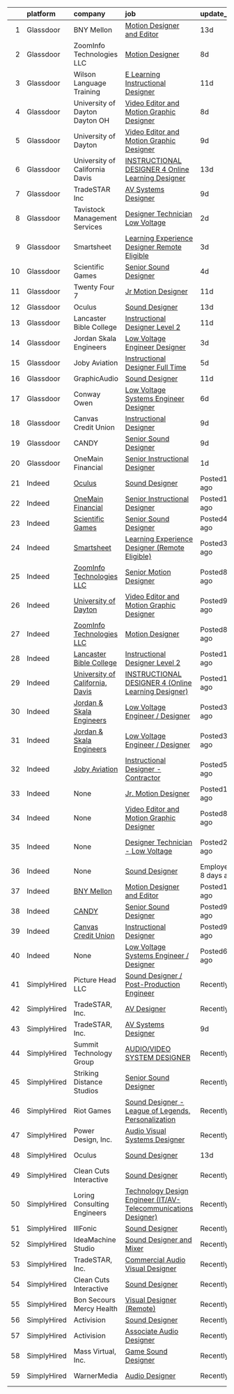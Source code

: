 

|    | platform    | company                                                                         | job                                                                                                                                                                                                                                                                                                                                                                                                                                                                                                                                                                                                                                                                                                                                                                                                                                                                        | update_time               | location                                              |
|---:|:------------|:--------------------------------------------------------------------------------|:---------------------------------------------------------------------------------------------------------------------------------------------------------------------------------------------------------------------------------------------------------------------------------------------------------------------------------------------------------------------------------------------------------------------------------------------------------------------------------------------------------------------------------------------------------------------------------------------------------------------------------------------------------------------------------------------------------------------------------------------------------------------------------------------------------------------------------------------------------------------------|:--------------------------|:------------------------------------------------------|
|  1 | Glassdoor   | BNY Mellon                                                                      | [Motion Designer and Editor](https://www.glassdoor.com/partner/jobListing.htm?pos=120&ao=1136043&s=58&guid=0000017e14658b349b7bf03be6f9a4de&src=GD_JOB_AD&t=SR&vt=w&cs=1_4be8521c&cb=1641019706589&jobListingId=1007515963097&jrtk=3-0-1foa6b31cu3bc801-1foa6b31q2slh000-7ae40cfe3932fe53-)                                                                                                                                                                                                                                                                                                                                                                                                                                                                                                                                                                                | 13d                       | United States                                         |
|  2 | Glassdoor   | ZoomInfo Technologies LLC                                                       | [Motion Designer](https://www.glassdoor.com/partner/jobListing.htm?pos=117&ao=1136043&s=58&guid=0000017e14658b349b7bf03be6f9a4de&src=GD_JOB_AD&t=SR&vt=w&ea=1&cs=1_65d210f8&cb=1641019706589&jobListingId=1007525918598&jrtk=3-0-1foa6b31cu3bc801-1foa6b31q2slh000-0cf634688af08784-)                                                                                                                                                                                                                                                                                                                                                                                                                                                                                                                                                                                      | 8d                        | Waltham, MA                                           |
|  3 | Glassdoor   | Wilson Language Training                                                        | [E Learning Instructional Designer](https://www.glassdoor.com/partner/jobListing.htm?pos=112&ao=1136043&s=58&guid=0000017e14658b349b7bf03be6f9a4de&src=GD_JOB_AD&t=SR&vt=w&ea=1&cs=1_51b32bdd&cb=1641019706588&jobListingId=1007519352449&jrtk=3-0-1foa6b31cu3bc801-1foa6b31q2slh000-7e170b4d648e8c7b-)                                                                                                                                                                                                                                                                                                                                                                                                                                                                                                                                                                    | 11d                       | Oxford, MA                                            |
|  4 | Glassdoor   | University of Dayton   Dayton  OH                                               | [Video Editor and Motion Graphic Designer](https://www.glassdoor.com/partner/jobListing.htm?pos=101&ao=1110586&s=58&guid=0000017e14658b349b7bf03be6f9a4de&src=GD_JOB_AD&t=SR&vt=w&cs=1_dee7c5cd&cb=1641019706584&jobListingId=1007525186066&cpc=71D4EE06E32D485A&jrtk=3-0-1foa6b31cu3bc801-1foa6b31q2slh000-70f7e6ce32daee66--6NYlbfkN0CD3qj4KCfkSgLLQcWSkDrBc5ew-uU4TZbfnhjKCUcK7ESFv0xedWLg13K0jqn3QTe5G2KgpuzWiFG7b5FhIlR8iqe54X08WwRhmC5bDv2A14_TD6A6bgMrpjm1TFmnUPOH3e-gjy0xKuMZxEiLwq3hevOrHTvFS6q2z5xh4198M_8Gi6GCPEYlFUzFmTlGiaRNYzY9phL04-G_Tuzs9gncd_add9ICfiLsxLq5rsHynz1jxfoIdmvXqVauJ4sft5hoRcB3E_Xv4GK4uYMEOmg95XrIFju4gflQtY6ewY-KPfin8fUN2sQME4HwQGU4bogXNjSTTVZYuG4v8FH2E-qjNBRZYn4-dOqhMjqkh5pBMV9h9aX81j7yMjsdf2AfexnqUmXQzjTSOYdPlRJvhtQ47wjNz9MBD5BvQ3Qec4ddxtvAs29mrISbTCb-DOkYDPh9Qh8uSvmcWXuvw38UWDNW)                                             | 8d                        | Dayton, OH                                            |
|  5 | Glassdoor   | University of Dayton                                                            | [Video Editor and Motion Graphic Designer](https://www.glassdoor.com/partner/jobListing.htm?pos=114&ao=1136043&s=58&guid=0000017e14658b349b7bf03be6f9a4de&src=GD_JOB_AD&t=SR&vt=w&cs=1_e5434e81&cb=1641019706588&jobListingId=1007523640754&jrtk=3-0-1foa6b31cu3bc801-1foa6b31q2slh000-e81c8c88fb6b0092-)                                                                                                                                                                                                                                                                                                                                                                                                                                                                                                                                                                  | 9d                        | Dayton, OH                                            |
|  6 | Glassdoor   | University of California  Davis                                                 | [INSTRUCTIONAL DESIGNER 4  Online Learning Designer ](https://www.glassdoor.com/partner/jobListing.htm?pos=110&ao=1136043&s=58&guid=0000017e14658b349b7bf03be6f9a4de&src=GD_JOB_AD&t=SR&vt=w&cs=1_97bd643c&cb=1641019706587&jobListingId=1007516144095&jrtk=3-0-1foa6b31cu3bc801-1foa6b31q2slh000-93bd9f49a77924ff-)                                                                                                                                                                                                                                                                                                                                                                                                                                                                                                                                                       | 13d                       | Davis, CA                                             |
|  7 | Glassdoor   | TradeSTAR  Inc                                                                  | [AV Systems Designer](https://www.glassdoor.com/partner/jobListing.htm?pos=102&ao=1110586&s=58&guid=0000017e14658b349b7bf03be6f9a4de&src=GD_JOB_AD&t=SR&vt=w&ea=1&cs=1_9d89c29a&cb=1641019706585&jobListingId=1007523756565&cpc=92BEE8AC7E71C1CB&jrtk=3-0-1foa6b31cu3bc801-1foa6b31q2slh000-499ab7be29b1360d--6NYlbfkN0BMlLwFQlzIeHqb3EUGmDxTgvwq9lhECUMn26vpEj4hXLeM7YRJeoQw8MOxG6CBAYlyTRYEU2cek6tmvN4OHzD0FfnKx7p0KMBNXDk8LqmAkwozhnqFhJLaeOPBKckVcN28-QVHHMSCNx93EowyZ7F7rPaSpCuCqlq4MaaNhtXoalvjwSeLAvKbbQ0loruacdi_z-Av74sXETYDGQxUy2TPXw-v6YFceQhuOgq9Q5VSM-eRuGmWpK3EyjyxJd2oRg-WWWrJSAjojtItTOSZIz527vTyqsBzJ4W0Bivi8pqfOimgG9g2jV7ISHYKjnXxVn0ZGB6BD0Ds5Vj37og6Ws3FyDToaoyCYJy4pjsuND3b4wc5R9ZI0u1HZEVoSpTEUJIyCXI9VOpYFWXSYeg_WLlxyYnEYhl0n1DEAUHSEhvZkSByPveUQKcLFQXc6auhZzZZc451YWPygnstToNHRVn28HQOCxbEfxQyaWK6yjRqe9QeSGHpPnKr)                             | 9d                        | Dallas, TX                                            |
|  8 | Glassdoor   | Tavistock Management Services                                                   | [Designer Technician   Low Voltage](https://www.glassdoor.com/partner/jobListing.htm?pos=103&ao=1110586&s=58&guid=0000017e14658b349b7bf03be6f9a4de&src=GD_JOB_AD&t=SR&vt=w&ea=1&cs=1_2c12c986&cb=1641019706585&jobListingId=1007533857172&cpc=C19BE7EA145E205E&jrtk=3-0-1foa6b31cu3bc801-1foa6b31q2slh000-f0475c5b35989f37--6NYlbfkN0Af7IH--f52cTUDwFMUanxXcd3NiV5wYJyzlyk1G5yRESs7qkmAiffGbsA_s2gq9CXrmE21d_pqrYsOQFj27pZMtTzwvU0NHitTTwwz9XmebORUjq14dlt6E_qWSRvGuGcCv7qz2PtWEOSKcq2Bt3FD-wu_CPMGohj9LsxnBvDWQMv5fCMzPMcOzpgH1UWb_Pzr8-3YphpnTw7pt75eWWNTQPH6Yy6AKft82ANFT1IEnGLwXsWWBLyspRj4iyUL09rsPL3pEjew5HpJ40wzH81u5n5YlAZfIWQlMv6XHrZ7kkumw5j48H4kdYOUsWj-0PnmuUu2DybAS1mHQCTyNmBSsp7up7TVQ_hSHeaKqn1HU0wnCcb2yITyaxWcC2KLisc2Q-DHk7_ZHz75zFY0R15KSxWIaLdpLtVGxuOH-CHm6pMnr5M2G9ZR2RWzV1mNZLujuNSCpU-XEs5VDvcsaIj784dVj-vNdi7N41yXY3FEZv0AIpoGOf0UI-YcQTjwUwE%3D) | 2d                        | Orlando, FL                                           |
|  9 | Glassdoor   | Smartsheet                                                                      | [Learning Experience Designer  Remote Eligible ](https://www.glassdoor.com/partner/jobListing.htm?pos=111&ao=1136043&s=58&guid=0000017e14658b349b7bf03be6f9a4de&src=GD_JOB_AD&t=SR&vt=w&ea=1&cs=1_e09525a9&cb=1641019706587&jobListingId=1007532777886&jrtk=3-0-1foa6b31cu3bc801-1foa6b31q2slh000-9c2b9e53cbe404be-)                                                                                                                                                                                                                                                                                                                                                                                                                                                                                                                                                       | 3d                        | Massachusetts                                         |
| 10 | Glassdoor   | Scientific Games                                                                | [Senior Sound Designer](https://www.glassdoor.com/partner/jobListing.htm?pos=107&ao=1136043&s=58&guid=0000017e14658b349b7bf03be6f9a4de&src=GD_JOB_AD&t=SR&vt=w&cs=1_9dade351&cb=1641019706586&jobListingId=1007531104572&jrtk=3-0-1foa6b31cu3bc801-1foa6b31q2slh000-366b5c491984eeed-)                                                                                                                                                                                                                                                                                                                                                                                                                                                                                                                                                                                     | 4d                        | Reno, NV                                              |
| 11 | Glassdoor   | Twenty Four 7                                                                   | [Jr  Motion Designer](https://www.glassdoor.com/partner/jobListing.htm?pos=108&ao=1136043&s=58&guid=0000017e14658b349b7bf03be6f9a4de&src=GD_JOB_AD&t=SR&vt=w&cs=1_1496486c&cb=1641019706586&jobListingId=1007519352570&jrtk=3-0-1foa6b31cu3bc801-1foa6b31q2slh000-b02fffb75f61f498-)                                                                                                                                                                                                                                                                                                                                                                                                                                                                                                                                                                                       | 11d                       | Portland, OR                                          |
| 12 | Glassdoor   | Oculus                                                                          | [Sound Designer](https://www.glassdoor.com/partner/jobListing.htm?pos=105&ao=1136043&s=58&guid=0000017e14658b349b7bf03be6f9a4de&src=GD_JOB_AD&t=SR&vt=w&cs=1_5a787d9a&cb=1641019706585&jobListingId=1007516159962&jrtk=3-0-1foa6b31cu3bc801-1foa6b31q2slh000-f58f2205f63b5250-)                                                                                                                                                                                                                                                                                                                                                                                                                                                                                                                                                                                            | 13d                       | Menlo Park, CA                                        |
| 13 | Glassdoor   | Lancaster Bible College                                                         | [Instructional Designer Level 2](https://www.glassdoor.com/partner/jobListing.htm?pos=118&ao=1136043&s=58&guid=0000017e14658b349b7bf03be6f9a4de&src=GD_JOB_AD&t=SR&vt=w&cs=1_d857f833&cb=1641019706589&jobListingId=1007520161305&jrtk=3-0-1foa6b31cu3bc801-1foa6b31q2slh000-de6d754c2b3ce8f5-)                                                                                                                                                                                                                                                                                                                                                                                                                                                                                                                                                                            | 11d                       | Lancaster, PA                                         |
| 14 | Glassdoor   | Jordan   Skala Engineers                                                        | [Low Voltage Engineer   Designer](https://www.glassdoor.com/partner/jobListing.htm?pos=116&ao=1136043&s=58&guid=0000017e14658b349b7bf03be6f9a4de&src=GD_JOB_AD&t=SR&vt=w&cs=1_f157f55e&cb=1641019706589&jobListingId=1007532679148&jrtk=3-0-1foa6b31cu3bc801-1foa6b31q2slh000-09cea0ace6e7c8b2-)                                                                                                                                                                                                                                                                                                                                                                                                                                                                                                                                                                           | 3d                        | Norcross, GA                                          |
| 15 | Glassdoor   | Joby Aviation                                                                   | [Instructional Designer   Full Time](https://www.glassdoor.com/partner/jobListing.htm?pos=109&ao=1136043&s=58&guid=0000017e14658b349b7bf03be6f9a4de&src=GD_JOB_AD&t=SR&vt=w&cs=1_8e31f094&cb=1641019706587&jobListingId=1007529173596&jrtk=3-0-1foa6b31cu3bc801-1foa6b31q2slh000-8da12b9479e2b66f-)                                                                                                                                                                                                                                                                                                                                                                                                                                                                                                                                                                        | 5d                        | Marina, CA                                            |
| 16 | Glassdoor   | GraphicAudio                                                                    | [Sound Designer](https://www.glassdoor.com/partner/jobListing.htm?pos=104&ao=1136043&s=58&guid=0000017e14658b349b7bf03be6f9a4de&src=GD_JOB_AD&t=SR&vt=w&ea=1&cs=1_6b6df1bc&cb=1641019706585&jobListingId=1007518682788&jrtk=3-0-1foa6b31cu3bc801-1foa6b31q2slh000-26c98593cd6511c4-)                                                                                                                                                                                                                                                                                                                                                                                                                                                                                                                                                                                       | 11d                       | Rockville, MD                                         |
| 17 | Glassdoor   | Conway   Owen                                                                   | [Low Voltage Systems Engineer   Designer](https://www.glassdoor.com/partner/jobListing.htm?pos=113&ao=1136043&s=58&guid=0000017e14658b349b7bf03be6f9a4de&src=GD_JOB_AD&t=SR&vt=w&cs=1_4a4f3ad9&cb=1641019706588&jobListingId=1007528346625&jrtk=3-0-1foa6b31cu3bc801-1foa6b31q2slh000-c244644653f0049c-)                                                                                                                                                                                                                                                                                                                                                                                                                                                                                                                                                                   | 6d                        | Alpharetta, GA                                        |
| 18 | Glassdoor   | Canvas Credit Union                                                             | [Instructional Designer](https://www.glassdoor.com/partner/jobListing.htm?pos=115&ao=1136043&s=58&guid=0000017e14658b349b7bf03be6f9a4de&src=GD_JOB_AD&t=SR&vt=w&ea=1&cs=1_8fd51dc8&cb=1641019706588&jobListingId=1007524090803&jrtk=3-0-1foa6b31cu3bc801-1foa6b31q2slh000-03d84a0546e4718f-)                                                                                                                                                                                                                                                                                                                                                                                                                                                                                                                                                                               | 9d                        | Lone Tree, CO                                         |
| 19 | Glassdoor   | CANDY                                                                           | [Senior Sound Designer](https://www.glassdoor.com/partner/jobListing.htm?pos=106&ao=1136043&s=58&guid=0000017e14658b349b7bf03be6f9a4de&src=GD_JOB_AD&t=SR&vt=w&cs=1_ceaee0a5&cb=1641019706585&jobListingId=1007523756545&jrtk=3-0-1foa6b31cu3bc801-1foa6b31q2slh000-032916261ace96b0-)                                                                                                                                                                                                                                                                                                                                                                                                                                                                                                                                                                                     | 9d                        | New York, NY                                          |
| 20 | Glassdoor   | OneMain Financial                                                               | [Senior Instructional Designer](https://www.glassdoor.com/partner/jobListing.htm?pos=119&ao=1136043&s=58&guid=0000017e14658b349b7bf03be6f9a4de&src=GD_JOB_AD&t=SR&vt=w&cs=1_dae636f2&cb=1641019706589&jobListingId=1007534776736&jrtk=3-0-1foa6b31cu3bc801-1foa6b31q2slh000-fb40fe7442f87f9a-)                                                                                                                                                                                                                                                                                                                                                                                                                                                                                                                                                                             | 1d                        | Baltimore, MD                                         |
| 21 | Indeed      | [Oculus](https://www.indeed.com/cmp/Meta-dd1502f2)                              | [Sound Designer](https://www.indeed.com/rc/clk?jk=f58f2205f63b5250&fccid=ba07516c418dda52&vjs=3)                                                                                                                                                                                                                                                                                                                                                                                                                                                                                                                                                                                                                                                                                                                                                                           | Posted13 days ago         | Menlo Park, CA                                        |
| 22 | Indeed      | [OneMain Financial](https://www.indeed.com/cmp/Onemain)                         | [Senior Instructional Designer](https://www.indeed.com/rc/clk?jk=fb40fe7442f87f9a&fccid=2e65a8199f31f834&vjs=3)                                                                                                                                                                                                                                                                                                                                                                                                                                                                                                                                                                                                                                                                                                                                                            | Posted1 day ago           | Baltimore, MD                                         |
| 23 | Indeed      | [Scientific Games](https://www.indeed.com/cmp/Scientific-Games)                 | [Senior Sound Designer](https://www.indeed.com/rc/clk?jk=366b5c491984eeed&fccid=c84a7d17b9b1910b&vjs=3)                                                                                                                                                                                                                                                                                                                                                                                                                                                                                                                                                                                                                                                                                                                                                                    | Posted4 days ago          | Reno, NV                                              |
| 24 | Indeed      | [Smartsheet](https://www.indeed.com/cmp/Smartsheet)                             | [Learning Experience Designer (Remote Eligible)](https://www.indeed.com/rc/clk?jk=9c2b9e53cbe404be&fccid=af76a8783f0afba1&vjs=3)                                                                                                                                                                                                                                                                                                                                                                                                                                                                                                                                                                                                                                                                                                                                           | Posted3 days ago          | Massachusetts•Remote                                  |
| 25 | Indeed      | [ZoomInfo Technologies LLC](https://www.indeed.com/cmp/Zoominfo)                | [Senior Motion Designer](https://www.indeed.com/rc/clk?jk=e43d7ae92d5e3182&fccid=56c25448bab54e90&vjs=3)                                                                                                                                                                                                                                                                                                                                                                                                                                                                                                                                                                                                                                                                                                                                                                   | Posted8 days ago          | Waltham, MA                                           |
| 26 | Indeed      | [University of Dayton](https://www.indeed.com/cmp/University-of-Dayton)         | [Video Editor and Motion Graphic Designer](https://www.indeed.com/rc/clk?jk=e81c8c88fb6b0092&fccid=f2c4f34c75d0143a&vjs=3)                                                                                                                                                                                                                                                                                                                                                                                                                                                                                                                                                                                                                                                                                                                                                 | Posted9 days ago          | Dayton, OH 45469 (University Park area)               |
| 27 | Indeed      | [ZoomInfo Technologies LLC](https://www.indeed.com/cmp/Zoominfo)                | [Motion Designer](https://www.indeed.com/rc/clk?jk=0cf634688af08784&fccid=56c25448bab54e90&vjs=3)                                                                                                                                                                                                                                                                                                                                                                                                                                                                                                                                                                                                                                                                                                                                                                          | Posted8 days ago          | Waltham, MA                                           |
| 28 | Indeed      | [Lancaster Bible College](https://www.indeed.com/cmp/Lancaster-Bible-College)   | [Instructional Designer Level 2](https://www.indeed.com/rc/clk?jk=de6d754c2b3ce8f5&fccid=b9754f45a29d8996&vjs=3)                                                                                                                                                                                                                                                                                                                                                                                                                                                                                                                                                                                                                                                                                                                                                           | Posted11 days ago         | Lancaster, PA 17601                                   |
| 29 | Indeed      | [University of California, Davis](https://www.indeed.com/cmp/Uc-Davis)          | [INSTRUCTIONAL DESIGNER 4 (Online Learning Designer)](https://www.indeed.com/rc/clk?jk=93bd9f49a77924ff&fccid=1d300841a95e6260&vjs=3)                                                                                                                                                                                                                                                                                                                                                                                                                                                                                                                                                                                                                                                                                                                                      | Posted13 days ago         | Davis, CA 95616 (University of California Davis area) |
| 30 | Indeed      | [Jordan & Skala Engineers](https://www.indeed.com/cmp/Jordan-&-Skala-Engineers) | [Low Voltage Engineer / Designer](https://www.indeed.com/rc/clk?jk=09cea0ace6e7c8b2&fccid=0c61d14ab2319ab1&vjs=3)                                                                                                                                                                                                                                                                                                                                                                                                                                                                                                                                                                                                                                                                                                                                                          | Posted3 days ago          | Norcross, GA 30093                                    |
| 31 | Indeed      | [Jordan & Skala Engineers](https://www.indeed.com/cmp/Jordan-&-Skala-Engineers) | [Low Voltage Engineer / Designer](https://www.indeed.com/rc/clk?jk=09cea0ace6e7c8b2&fccid=0c61d14ab2319ab1&vjs=3)                                                                                                                                                                                                                                                                                                                                                                                                                                                                                                                                                                                                                                                                                                                                                          | Posted3 days ago          | Norcross, GA 30093                                    |
| 32 | Indeed      | [Joby Aviation](https://www.indeed.com/cmp/Joby-Aviation)                       | [Instructional Designer - Contractor](https://www.indeed.com/rc/clk?jk=b3815c3c7261d77e&fccid=4922aa0d050a55de&vjs=3)                                                                                                                                                                                                                                                                                                                                                                                                                                                                                                                                                                                                                                                                                                                                                      | Posted5 days ago          | Remote+1 location                                     |
| 33 | Indeed      | None                                                                            | [Jr. Motion Designer](https://www.indeed.com/rc/clk?jk=b02fffb75f61f498&fccid=2be16941cf82bde6&vjs=3)                                                                                                                                                                                                                                                                                                                                                                                                                                                                                                                                                                                                                                                                                                                                                                      | Posted11 days ago         | Portland, OR 97232 (Kerns area)                       |
| 34 | Indeed      | None                                                                            | [Video Editor and Motion Graphic Designer](https://www.indeed.com/pagead/clk?mo=r&ad=-6NYlbfkN0CD3qj4KCfkSgLLQcWSkDrBc5ew-uU4TZbfnhjKCUcK7ESFv0xedWLg13K0jqn3QTe5G2KgpuzWiFG7b5FhIlR8iqe54X08WwRhmC5bDv2A14_TD6A6bgMrpjm1TFmnUPOH3e-gjy0xKvel5bY-env3p9il8pabqQ5g_H30zbKYPO-U-5lmLseke_3Lr29LqzPEqwoV4dej3ZC9eiTuMtHORmz0Zvf-JG-e7kkqE23c0TmvnW9Jpmrut-DyD6GPJxNxVJDVhaD7iqT6aUnJAySskZ9atGu7HC512HehQyHcrLeXbKMab_yLl1-uVtqpXTyQUOmKpI9CeBH7vldZg2CtiN2nfdIHgoWkChQ2UpNdXGenPne08ENNuAsh3VxV2bp-b2VUYt6VpiYgHa9OaF-_EGkcAD7qNmMB0YMvrxMoOJCF9980aU6x9k0XlRVaSMI=&p=6&fvj=0&vjs=3)                                                                                                                                                                                                                                                                                         | Posted8 days ago          | Dayton, OH 45469                                      |
| 35 | Indeed      | None                                                                            | [Designer Technician - Low Voltage](https://www.indeed.com/company/Tavistock-Management-Services/jobs/Designer-Technician-f0475c5b35989f37?fccid=2f1cae4c925485e1&vjs=3)                                                                                                                                                                                                                                                                                                                                                                                                                                                                                                                                                                                                                                                                                                   | Posted2 days ago          | Orlando, FL 32827 (Northlake Park at Lake Nona area)  |
| 36 | Indeed      | None                                                                            | [Sound Designer](https://www.indeed.com/company/GraphicAudio/jobs/Sound-Designer-26c98593cd6511c4?fccid=0593670a72cb4a9a&vjs=3)                                                                                                                                                                                                                                                                                                                                                                                                                                                                                                                                                                                                                                                                                                                                            | EmployerActive 8 days ago | Rockville, MD 20855                                   |
| 37 | Indeed      | [BNY Mellon](https://www.indeed.com/cmp/Bny-Mellon)                             | [Motion Designer and Editor](https://www.indeed.com/rc/clk?jk=7ae40cfe3932fe53&fccid=b4048be2884af072&vjs=3)                                                                                                                                                                                                                                                                                                                                                                                                                                                                                                                                                                                                                                                                                                                                                               | Posted13 days ago         | United States                                         |
| 38 | Indeed      | [CANDY](https://www.indeed.com/cmp/Candy)                                       | [Senior Sound Designer](https://www.indeed.com/rc/clk?jk=032916261ace96b0&fccid=0f79ba0da20c3604&vjs=3)                                                                                                                                                                                                                                                                                                                                                                                                                                                                                                                                                                                                                                                                                                                                                                    | Posted9 days ago          | New York, NY                                          |
| 39 | Indeed      | [Canvas Credit Union](https://www.indeed.com/cmp/Canvas-Credit-Union)           | [Instructional Designer](https://www.indeed.com/company/Canvas-Credit-Union/jobs/Instructional-Designer-03d84a0546e4718f?fccid=d99bd3f291e723e0&vjs=3)                                                                                                                                                                                                                                                                                                                                                                                                                                                                                                                                                                                                                                                                                                                     | Posted9 days ago          | Lone Tree, CO 80124                                   |
| 40 | Indeed      | None                                                                            | [Low Voltage Systems Engineer / Designer](https://www.indeed.com/rc/clk?jk=c244644653f0049c&fccid=dfab47f151945a41&vjs=3)                                                                                                                                                                                                                                                                                                                                                                                                                                                                                                                                                                                                                                                                                                                                                  | Posted6 days ago          | Alpharetta, GA                                        |
| 41 | SimplyHired | Picture Head LLC                                                                | [Sound Designer / Post-Production Engineer](https://www.simplyhired.com/job/XRgHOp2IrZX0Cc_cao1fF4VaPKhyl_HYvYn4sIp3YjNfMx6aZK7Ryg?q=sound+designer)                                                                                                                                                                                                                                                                                                                                                                                                                                                                                                                                                                                                                                                                                                                       | Recently                  | Seattle, WA                                           |
| 42 | SimplyHired | TradeSTAR, Inc.                                                                 | [AV Designer](https://www.simplyhired.com/job/FYrwaXYgDLtVtUmwmifHzu3rz0AhEYtTlP0AaTmluiM9yjXkZU7Dxw?q=sound+designer)                                                                                                                                                                                                                                                                                                                                                                                                                                                                                                                                                                                                                                                                                                                                                     | Recently                  | Fort Worth, TX                                        |
| 43 | SimplyHired | TradeSTAR, Inc.                                                                 | [AV Systems Designer](https://www.simplyhired.com/job/J_YCmKl9EX0Po4MlTwkXUNet-NzMmXcvxK3p14iY8pgeW_MLzj9kzg?q=sound+designer)                                                                                                                                                                                                                                                                                                                                                                                                                                                                                                                                                                                                                                                                                                                                             | 9d                        | Dallas, TX                                            |
| 44 | SimplyHired | Summit Technology Group                                                         | [AUDIO/VIDEO SYSTEM DESIGNER](https://www.simplyhired.com/job/jZZFgmG-LqLvm_eCuU0n5GSGMLRUJsUdba1MlBazncebIjmUR-8Oqg?q=sound+designer)                                                                                                                                                                                                                                                                                                                                                                                                                                                                                                                                                                                                                                                                                                                                     | Recently                  | Santa Rosa, CA                                        |
| 45 | SimplyHired | Striking Distance Studios                                                       | [Senior Sound Designer](https://www.simplyhired.com/job/Fq_ko0u_Hl0JKnb0jRkZl7AfbcDlT6bfk2yvkV5Xqw907ylHkgn2Mg?q=sound+designer)                                                                                                                                                                                                                                                                                                                                                                                                                                                                                                                                                                                                                                                                                                                                           | Recently                  | San Ramon, CA                                         |
| 46 | SimplyHired | Riot Games                                                                      | [Sound Designer - League of Legends, Personalization](https://www.simplyhired.com/job/46yUHbdNzZ1dg8hf1dHmqiascAoHXcYG9nmzUAWxEUbGczg7Dw20NA?q=sound+designer)                                                                                                                                                                                                                                                                                                                                                                                                                                                                                                                                                                                                                                                                                                             | Recently                  | Los Angeles, CA                                       |
| 47 | SimplyHired | Power Design, Inc.                                                              | [Audio Visual Systems Designer](https://www.simplyhired.com/job/czaV0a_WKwB6VhTfxqF4T1qeJCjsV1nUtGt02TduoMHu-A0d3XizdA?q=sound+designer)                                                                                                                                                                                                                                                                                                                                                                                                                                                                                                                                                                                                                                                                                                                                   | Recently                  | Saint Petersburg, FL                                  |
| 48 | SimplyHired | Oculus                                                                          | [Sound Designer](https://www.simplyhired.com/job/lrR7KFpzHjTsUDFuolayQ-6FO82uPmvM1E5oP1dNCowmlxyFs4vu7A?q=sound+designer)                                                                                                                                                                                                                                                                                                                                                                                                                                                                                                                                                                                                                                                                                                                                                  | 13d                       | Menlo Park, CA +5 locations                           |
| 49 | SimplyHired | Clean Cuts Interactive                                                          | [Sound Designer](https://www.simplyhired.com/job/I53Urb_hU1DOHqiV0Cee8akGU7sT29JUtn5q-Xm4cBXHcO-1aLQJ-w?q=sound+designer)                                                                                                                                                                                                                                                                                                                                                                                                                                                                                                                                                                                                                                                                                                                                                  | Recently                  | Remote                                                |
| 50 | SimplyHired | Loring Consulting Engineers                                                     | [Technology Design Engineer (IT/AV-Telecommunications Designer)](https://www.simplyhired.com/job/MizU4PBMZ6J-TRiBIVLu4kVj1sD6ZgZBJ_YKC76xC2ouVix1dZ_FYQ?q=sound+designer)                                                                                                                                                                                                                                                                                                                                                                                                                                                                                                                                                                                                                                                                                                  | Recently                  | New York, NY                                          |
| 51 | SimplyHired | IllFonic                                                                        | [Sound Designer](https://www.simplyhired.com/job/EneUeTxAZ-tKSofaIv-pc4g7p5MJITnRqw01A3ahNR-n2QeD7KTUgw?q=sound+designer)                                                                                                                                                                                                                                                                                                                                                                                                                                                                                                                                                                                                                                                                                                                                                  | Recently                  | United States                                         |
| 52 | SimplyHired | IdeaMachine Studio                                                              | [Sound Designer and Mixer](https://www.simplyhired.com/job/3_cnKWbKCzfz8K406esix9aXeGkS2iLw6vp3jwYHfDLUWBO0TV9GDQ?q=sound+designer)                                                                                                                                                                                                                                                                                                                                                                                                                                                                                                                                                                                                                                                                                                                                        | Recently                  | San Francisco, CA                                     |
| 53 | SimplyHired | TradeSTAR, Inc.                                                                 | [Commercial Audio Visual Designer](https://www.simplyhired.com/job/zPXMd3_AVRYH6xNCEQdJa4tESpHbIa8lBA_Jng0Eb8aBUwyeLQnG4Q?q=sound+designer)                                                                                                                                                                                                                                                                                                                                                                                                                                                                                                                                                                                                                                                                                                                                | Recently                  | Fort Worth, TX                                        |
| 54 | SimplyHired | Clean Cuts Interactive                                                          | [Sound Designer](https://www.simplyhired.com/job/I53Urb_hU1DOHqiV0Cee8akGU7sT29JUtn5q-Xm4cBXHcO-1aLQJ-w?q=sound+designer)                                                                                                                                                                                                                                                                                                                                                                                                                                                                                                                                                                                                                                                                                                                                                  | Recently                  | Remote                                                |
| 55 | SimplyHired | Bon Secours Mercy Health                                                        | [Visual Designer (Remote)](https://www.simplyhired.com/job/YFGdWek3dHIeJThrADtKhKC_HlNw2PfcO1tDvyQCUO6KaFbEQj-h0Q?q=sound+designer)                                                                                                                                                                                                                                                                                                                                                                                                                                                                                                                                                                                                                                                                                                                                        | Recently                  | Cincinnati, OH                                        |
| 56 | SimplyHired | Activision                                                                      | [Sound Designer](https://www.simplyhired.com/job/i7qlcqa6pP-srEpgyNNEjRvZmW5tDc8R6vUqXUq0hP94Ee2Cl5AgeQ?q=sound+designer)                                                                                                                                                                                                                                                                                                                                                                                                                                                                                                                                                                                                                                                                                                                                                  | Recently                  | Austin, TX                                            |
| 57 | SimplyHired | Activision                                                                      | [Associate Audio Designer](https://www.simplyhired.com/job/sw27gB40Zk7NzTmMuQOyqbPK3-wS1J1n92yXFCIs1M_ELzKOykAJlA?q=sound+designer)                                                                                                                                                                                                                                                                                                                                                                                                                                                                                                                                                                                                                                                                                                                                        | Recently                  | Carlsbad, CA                                          |
| 58 | SimplyHired | Mass Virtual, Inc.                                                              | [Game Sound Designer](https://www.simplyhired.com/job/toe4bM7TUmDz6tPK3nrKGeUloasjTKIzje9w00WX2Fc7oOhL29b4ZA?q=sound+designer)                                                                                                                                                                                                                                                                                                                                                                                                                                                                                                                                                                                                                                                                                                                                             | Recently                  | Orlando, FL                                           |
| 59 | SimplyHired | WarnerMedia                                                                     | [Audio Designer](https://www.simplyhired.com/job/sC2dKNAyg7QwvpGM-L6jgs6yF3ccF1YQ1Go2tmKADARbOjUUYZ63Sw?q=sound+designer)                                                                                                                                                                                                                                                                                                                                                                                                                                                                                                                                                                                                                                                                                                                                                  | Recently                  | New York, NY +1 location                              |